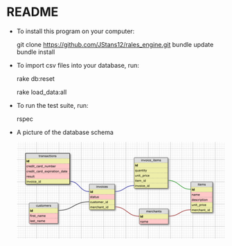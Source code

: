 # README

- To install this program on your computer:

  git clone https://github.com/JStans12/rales_engine.git
  bundle update
  bundle install

- To import csv files into your database, run:

  rake db:reset

  rake load_data:all

- To run the test suite, run:

  rspec

- A picture of the database schema

  ![alt text](db_schema_image.png)

